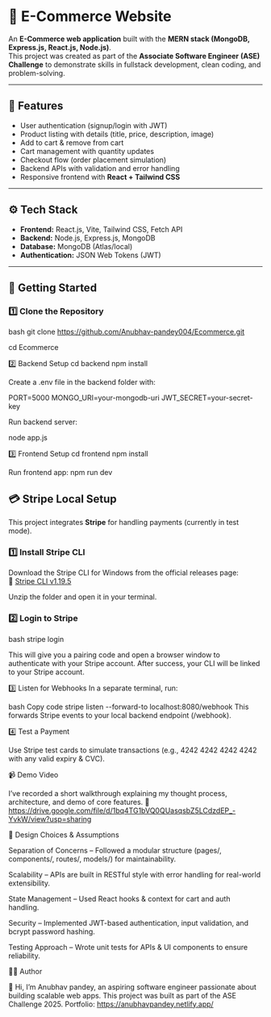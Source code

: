# 🛒 E-Commerce Website  

An **E-Commerce web application** built with the **MERN stack (MongoDB, Express.js, React.js, Node.js)**.  
This project was created as part of the **Associate Software Engineer (ASE) Challenge** to demonstrate skills in fullstack development, clean coding, and problem-solving.  

---

## 📌 Features  
- User authentication (signup/login with JWT)  
- Product listing with details (title, price, description, image)  
- Add to cart & remove from cart  
- Cart management with quantity updates  
- Checkout flow (order placement simulation)  
- Backend APIs with validation and error handling  
- Responsive frontend with **React + Tailwind CSS**  

---

## ⚙️ Tech Stack  
- **Frontend:** React.js, Vite, Tailwind CSS, Fetch API  
- **Backend:** Node.js, Express.js, MongoDB  
- **Database:** MongoDB (Atlas/local)  
- **Authentication:** JSON Web Tokens (JWT)  


---

## 🚀 Getting Started  

### 1️⃣ Clone the Repository  
bash
git clone https://github.com/Anubhav-pandey004/Ecommerce.git

cd Ecommerce

2️⃣ Backend Setup
cd backend
npm install

Create a .env file in the backend folder with:

PORT=5000
MONGO_URI=your-mongodb-uri
JWT_SECRET=your-secret-key

Run backend server:

node app.js

3️⃣ Frontend Setup
cd frontend
npm install


Run frontend app:
npm run dev


## 💳 Stripe Local Setup  

This project integrates **Stripe** for handling payments (currently in test mode).  

### 1️⃣ Install Stripe CLI  
Download the Stripe CLI for Windows from the official releases page:  
🔗 [Stripe CLI v1.19.5](https://github.com/stripe/stripe-cli/releases/tag/v1.19.5)  

Unzip the folder and open it in your terminal.  

### 2️⃣ Login to Stripe  
bash
stripe login

This will give you a pairing code and open a browser window to authenticate with your Stripe account.
After success, your CLI will be linked to your Stripe account.

3️⃣ Listen for Webhooks
In a separate terminal, run:

bash
Copy code
stripe listen --forward-to localhost:8080/webhook
This forwards Stripe events to your local backend endpoint (/webhook).

4️⃣ Test a Payment

Use Stripe test cards to simulate transactions (e.g., 4242 4242 4242 4242 with any valid expiry & CVC).

📹 Demo Video

I’ve recorded a short walkthrough explaining my thought process, architecture, and demo of core features.
🔗 https://drive.google.com/file/d/1bq4TG1bVQ0QUasqsbZ5LCdzdEP_-YvkW/view?usp=sharing

📝 Design Choices & Assumptions

Separation of Concerns – Followed a modular structure (pages/, components/, routes/, models/) for maintainability.

Scalability – APIs are built in RESTful style with error handling for real-world extensibility.

State Management – Used React hooks & context for cart and auth handling.

Security – Implemented JWT-based authentication, input validation, and bcrypt password hashing.

Testing Approach – Wrote unit tests for APIs & UI components to ensure reliability.


🧑‍💻 Author

👋 Hi, I’m Anubhav pandey, an aspiring software engineer passionate about building scalable web apps.
This project was built as part of the ASE Challenge 2025.
Portfolio: https://anubhavpandey.netlify.app/
